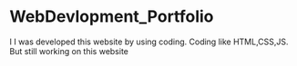 # WebDevlopment_Portfolio
I I was developed this website by using coding. Coding like HTML,CSS,JS. But still working on this website

